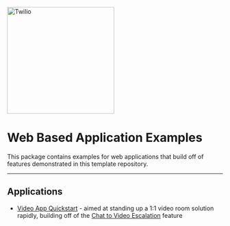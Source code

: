 <a  href="https://www.twilio.com">
<img  src="https://static0.twilio.com/marketing/bundles/marketing/img/logos/wordmark-red.svg"  alt="Twilio"  width="250"  />
</a>

# Web Based Application Examples

This package contains examples for web applications that build off of features demonstrated in this template repository.

---

## Applications

- [Video App Quickstart](./video-app-quickstart/) - aimed at standing up a 1:1 video room solution rapidly, building off of the [Chat to Video Escalation](../plugin-flex-ts-template-v2/src/feature-library/chat-to-video-escalation/) feature
